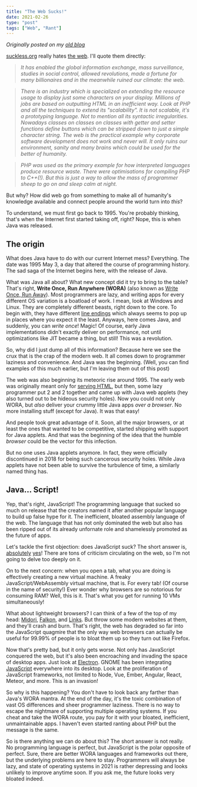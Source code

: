 ```yaml
---
title: "The Web Sucks!"
date: 2021-02-26
type: "post"
tags: ["Web", "Rant"]
---
```



*Originally posted on my [old blog](https://github.com/Ta180m/blog/blob/main/_posts/2021-02-26-web-sucks.md)*


[suckless.org](https://suckless.org) really hates [the web](https://suckless.org/sucks/web/). I'll quote them directly:

> *It has enabled the global information exchange, mass surveillance, studies in social control, allowed revolutions, made a fortune for many billionaires and in the meanwhile ruined our climate: the web.*

> *There is an industry which is specialized on extending the resource usage to display just some characters on your display. Millions of jobs are based on outputting HTML in an inefficient way. Look at PHP and all the techniques to extend its "scalability". It is not scalable, it's a prototyping language. Not to mention all its syntactic irregularities. Nowadays classes on classes on classes with getter and setter functions define buttons which can be stripped down to just a simple character string. The web is the practical example why corporate software development does not work and never will. It only ruins our environment, sanity and many brains which could be used for the better of humanity.*

> *PHP was used as the primary example for how interpreted languages produce resource waste. There were optimisations for compiling PHP to C++(!). But this is just a way to allow the mass of programmer sheep to go on and sleep calm at night.*


But why? How did web go from something to make all of humanity's knowledge available and connect people around the world turn into *this*?

To understand, we must first go back to 1995. You're probably thinking, that's when the Internet first started taking off, right? Nope, this is when Java was released.


## The origin

What does Java have to do with our current Internet mess? Everything. The date was 1995 May 3, a day that altered the course of programming history. The sad saga of the Internet begins here, with the release of Java.

What was Java all about? What new concept did it try to bring to the table? That's right, **Write Once, Run Anywhere (WORA)** (also known as [Write Once, Run Away](https://stgray.com/quotes/javaquotes.html)). Most programmers are lazy, and writing apps for every different OS variation is a boatload of work. I mean, look at Windows and Linux. They are completely different beasts, right down to the core. To begin with, they have different [line endings](https://www.hanselman.com/blog/carriage-returns-and-line-feeds-will-ultimately-bite-you-some-git-tips) which always seems to pop up in places where you expect it the least. Anyways, here comes Java, and suddenly, you can *write once*! Magic! Of course, early Java implementations didn't exactly deliver on performance, not until optimizations like JIT became a thing, but still! This was a revolution.

So, why did I just dump all of this information? Because here we see the crux that is the crap of the modern web. It all comes down to programmer laziness and convenience. And Java was the beginning. (Well, you can find examples of this much earlier, but I'm leaving them out of this post)

The web was also beginning its meteoric rise around 1995. The early web was originally meant only for [serving HTML](http://motherfuckingwebsite.com/), but then, some lazy programmer put 2 and 2 together and came up with Java web applets (hey also turned out to be hideous security holes). Now you could not only WORA, but *also* deliver your crummy little Java apps *over a browser*. No more installing stuff (except for Java). It was that easy!

And people took great advantage of it. Soon, all the major browsers, or at least the ones that wanted to be competitive, started shipping with support for Java applets. And that was the beginning of the idea that the humble *browser* could be the vector for this infection.

But no one uses Java applets anymore. In fact, they were officially discontinued in 2018 for being such cancerous security holes. While Java applets have not been able to survive the turbulence of time, a similarly named thing has.


## Java... Script!

Yep, that's right, JavaScript! The programming language that sucked so much on release that the creators named it after another popular language to build up false hype for it. The inefficient, bloated assembly language of the web. The language that has not only dominated the web but also has been ripped out of its already unfornate role and shamelessly promoted as the future of apps.

Let's tackle the first objection: does JavaScript suck? The short answer is, [absolutely](https://medium.com/javascript-non-grata/javascript-is-a-dysfunctional-programming-language-a1f4866e186f) [yes](https://hackernoon.com/the-javascript-phenomenon-is-a-mass-psychosis-57adebb09359)! There are tons of criticism circulating on the web, so I'm not going to delve too deeply on it.

On to the next concern: when you open a tab, what you are doing is effectively creating a new virtual machine. A freaky JavaScript/WebAssembly virtual machine, that is. For every tab! (Of course in the name of security!) Ever wonder why browsers are so notorious for consuming RAM? Well, this is it. That's what you get for running 10 VMs simultaneously!

What about lightweight browsers? I can think of a few of the top of my head: [Midori](https://astian.org/en/midori-browser/), [Falkon](https://www.falkon.org/), and [Links](http://links.twibright.com/). But throw some modern websites at them, and they'll crash and burn. That's right, the web has degraded so far into the JavaScript quagmire that the only way web browsers can actually be useful for 99.99% of people is to bloat them up so they turn out like Firefox.

Now that's pretty bad, but it only gets worse. Not only has JavaScript conquered the web, but it's also been encroaching and invading the space of desktop apps. Just look at [Electron](https://medium.com/@boundarybreaker/electron-is-a-hulking-monstrosity-of-a-wora-framework-and-it-needs-to-be-replaced-25e9d849b0e). GNOME has been integrating [JavaScript](https://gjs.guide/) everywhere into its desktop. Look at the proliferation of JavaScript frameworks, not limited to Node, Vue, Ember, Angular, React, Meteor, and more. This is an invasion!

So why is this happening? You don't have to look back any farther than Java's WORA mantra. At the end of the day, it's the toxic combination of vast OS differences and sheer programmer laziness. There is no way to escape the nightmare of supporting multiple operating systems. If you cheat and take the WORA route, you pay for it with your bloated, inefficient, unmaintainable apps. I haven't even started ranting about PHP but the message is the same.

So is there anything we can do about this? The short answer is not really. No programming language is perfect, but JavaScript is the polar opposite of perfect. Sure, there are better WORA languages and frameworks out there, but the underlying problems are here to stay. Programmers will always be lazy, and state of operating systems in 2021 is rather depressing and looks unlikely to improve anytime soon. If you ask me, the future looks very bloated indeed.

